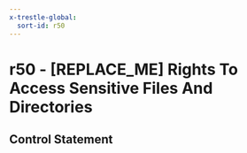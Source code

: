 ```yaml
---
x-trestle-global:
  sort-id: r50
---
```


# r50 - \[REPLACE_ME\] Rights To Access Sensitive Files And Directories

## Control Statement
